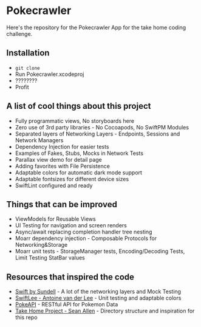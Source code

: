 # Pokecrawler
Here's the repository for the Pokecrawler App for the take home coding challenge.

## Installation
- `git clone`
- Run Pokecrawler.xcodeproj
- ????????
- Profit

## A list of cool things about this project

- Fully programmatic views, No storyboards here
- Zero use of 3rd party libraries - No Cocoapods, No SwiftPM Modules
- Separated layers of Networking Layers - Endpoints, Sessions and Network Managers
- Dependency Injection for easier tests
- Examples of Fakes, Stubs, Mocks in Network Tests
- Parallax view demo for detail page
- Adding favorites with File Persistence
- Adaptable colors for automatic dark mode support
- Adaptable fontsizes for different device sizes
- SwiftLint configured and ready

## Things that can be improved
- ViewModels for Reusable Views
- UI Testing for navigation and screen renders
- Async/await replacing completion handler tree nesting
- Moarr dependency injection - Composable Protocols for Networking&Storage
- Moarr unit tests - StorageManager tests, Encoding/Decoding Tests, Limit Testing StatBar values

## Resources that inspired the code
- [Swift by Sundell](https://www.swiftbysundell.com/) - A lot of the networking layers and Mock Testing
- [SwiftLee - Antoine van der Lee](https://www.avanderlee.com/) - Unit testing and adaptable colors
- [PokeAPI](https://pokeapi.co/docs/v2) - RESTful API for Pokemon Data
- [Take Home Project - Sean Allen](https://seanallen.teachable.com/p/take-home) - Directory structure and inspiration for this repo
